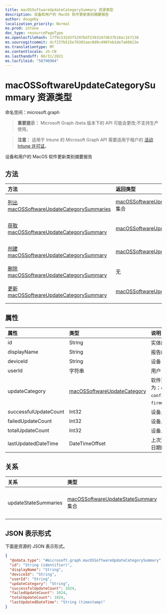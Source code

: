 ```yaml
---
title: macOSSoftwareUpdateCategorySummary 资源类型
description: 设备和用户的 MacOS 软件更新类别摘要报告
author: dougeby
localization_priority: Normal
ms.prod: intune
doc_type: resourcePageType
ms.openlocfilehash: 17f9c532d3f5297bdf239324fd637b18ac1b7138
ms.sourcegitcommit: dcf237b515e70302aec0d0c490feb1de7a60613e
ms.translationtype: MT
ms.contentlocale: zh-CN
ms.lasthandoff: 08/31/2021
ms.locfileid: "58790904"
---
```

# <a name="macossoftwareupdatecategorysummary-resource-type"></a>macOSSoftwareUpdateCategorySummary 资源类型

命名空间：microsoft.graph

> **重要提示：** Microsoft Graph /beta 版本下的 API 可能会更改;不支持生产使用。

> **注意：** 适用于 Intune 的 Microsoft Graph API 需要适用于租户的 [活动 Intune 许可证](https://go.microsoft.com/fwlink/?linkid=839381)。

设备和用户的 MacOS 软件更新类别摘要报告

## <a name="methods"></a>方法
|方法|返回类型|说明|
|:---|:---|:---|
|[列出 macOSSoftwareUpdateCategorySummaries](../api/intune-deviceconfig-macossoftwareupdatecategorysummary-list.md)|[macOSSoftwareUpdateCategorySummary](../resources/intune-deviceconfig-macossoftwareupdatecategorysummary.md) 集合|列出 [macOSSoftwareUpdateCategorySummary 对象的属性和](../resources/intune-deviceconfig-macossoftwareupdatecategorysummary.md) 关系。|
|[获取 macOSSoftwareUpdateCategorySummary](../api/intune-deviceconfig-macossoftwareupdatecategorysummary-get.md)|[macOSSoftwareUpdateCategorySummary](../resources/intune-deviceconfig-macossoftwareupdatecategorysummary.md)|读取 [macOSSoftwareUpdateCategorySummary](../resources/intune-deviceconfig-macossoftwareupdatecategorysummary.md) 对象的属性和关系。|
|[创建 macOSSoftwareUpdateCategorySummary](../api/intune-deviceconfig-macossoftwareupdatecategorysummary-create.md)|[macOSSoftwareUpdateCategorySummary](../resources/intune-deviceconfig-macossoftwareupdatecategorysummary.md)|创建新的 [macOSSoftwareUpdateCategorySummary](../resources/intune-deviceconfig-macossoftwareupdatecategorysummary.md) 对象。|
|[删除 macOSSoftwareUpdateCategorySummary](../api/intune-deviceconfig-macossoftwareupdatecategorysummary-delete.md)|无|删除 [macOSSoftwareUpdateCategorySummary](../resources/intune-deviceconfig-macossoftwareupdatecategorysummary.md)。|
|[更新 macOSSoftwareUpdateCategorySummary](../api/intune-deviceconfig-macossoftwareupdatecategorysummary-update.md)|[macOSSoftwareUpdateCategorySummary](../resources/intune-deviceconfig-macossoftwareupdatecategorysummary.md)|更新 [macOSSoftwareUpdateCategorySummary 对象](../resources/intune-deviceconfig-macossoftwareupdatecategorysummary.md) 的属性。|

## <a name="properties"></a>属性
|属性|类型|说明|
|:---|:---|:---|
|id|String|实体的键。|
|displayName|String|报告的名称|
|deviceId|String|设备 ID。|
|userId|字符串|用户 ID。|
|updateCategory|[macOSSoftwareUpdateCategory](../resources/intune-deviceconfig-macossoftwareupdatecategory.md)|软件更新类型。 可取值为：`critical`、`configurationDataFile`、`firmware`、`other`。|
|successfulUpdateCount|Int32|设备上成功更新的数量|
|failedUpdateCount|Int32|设备上失败的更新数|
|totalUpdateCount|Int32|设备上的总更新数|
|lastUpdatedDateTime|DateTimeOffset|上次更新此设备的报告的日期时间。|

## <a name="relationships"></a>关系
|关系|类型|说明|
|:---|:---|:---|
|updateStateSummaries|[macOSSoftwareUpdateStateSummary](../resources/intune-deviceconfig-macossoftwareupdatestatesummary.md) 集合|更新状态摘要。|

## <a name="json-representation"></a>JSON 表示形式
下面是资源的 JSON 表示形式。
<!-- {
  "blockType": "resource",
  "keyProperty": "id",
  "@odata.type": "microsoft.graph.macOSSoftwareUpdateCategorySummary"
}
-->
``` json
{
  "@odata.type": "#microsoft.graph.macOSSoftwareUpdateCategorySummary",
  "id": "String (identifier)",
  "displayName": "String",
  "deviceId": "String",
  "userId": "String",
  "updateCategory": "String",
  "successfulUpdateCount": 1024,
  "failedUpdateCount": 1024,
  "totalUpdateCount": 1024,
  "lastUpdatedDateTime": "String (timestamp)"
}
```



